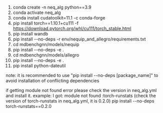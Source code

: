 1. conda create -n neq_alg python==3.9
2. conda activate neq_alg
3. conda install  cudatoolkit=11.1  -c conda-forge
4. pip install torch==1.10.1+cu111  -f https://download.pytorch.org/whl/cu111/torch_stable.html
5. pip install wandb
6. pip install --no-deps -r env/nequip_and_allegro/requirements.txt
7. cd mdbenchgnn/models/nequip
8. pip install --no-deps -e . 
9. cd mdbenchgnn/models/allegro
10. pip install --no-deps -e . 
11. pip install python-dateutil



note: it is recommended to use "pip install --no-deps [package_name]" to avoid installation of conflicting dependencies

if getting module not found error please check the version in neq_alg.yml and install it.
example: I got: module not found :torch-runstats (check the version of torch-runstats in neq_alg.yml, it is 0.2.0)
pip install --no-deps torch-runstats==0.2.0

